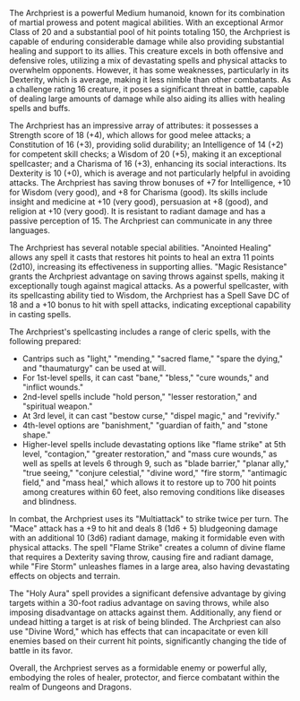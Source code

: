 The Archpriest is a powerful Medium humanoid, known for its combination of martial prowess and potent magical abilities. With an exceptional Armor Class of 20 and a substantial pool of hit points totaling 150, the Archpriest is capable of enduring considerable damage while also providing substantial healing and support to its allies. This creature excels in both offensive and defensive roles, utilizing a mix of devastating spells and physical attacks to overwhelm opponents. However, it has some weaknesses, particularly in its Dexterity, which is average, making it less nimble than other combatants. As a challenge rating 16 creature, it poses a significant threat in battle, capable of dealing large amounts of damage while also aiding its allies with healing spells and buffs.

The Archpriest has an impressive array of attributes: it possesses a Strength score of 18 (+4), which allows for good melee attacks; a Constitution of 16 (+3), providing solid durability; an Intelligence of 14 (+2) for competent skill checks; a Wisdom of 20 (+5), making it an exceptional spellcaster; and a Charisma of 16 (+3), enhancing its social interactions. Its Dexterity is 10 (+0), which is average and not particularly helpful in avoiding attacks. The Archpriest has saving throw bonuses of +7 for Intelligence, +10 for Wisdom (very good), and +8 for Charisma (good). Its skills include insight and medicine at +10 (very good), persuasion at +8 (good), and religion at +10 (very good). It is resistant to radiant damage and has a passive perception of 15. The Archpriest can communicate in any three languages.

The Archpriest has several notable special abilities. "Anointed Healing" allows any spell it casts that restores hit points to heal an extra 11 points (2d10), increasing its effectiveness in supporting allies. "Magic Resistance" grants the Archpriest advantage on saving throws against spells, making it exceptionally tough against magical attacks. As a powerful spellcaster, with its spellcasting ability tied to Wisdom, the Archpriest has a Spell Save DC of 18 and a +10 bonus to hit with spell attacks, indicating exceptional capability in casting spells.

The Archpriest's spellcasting includes a range of cleric spells, with the following prepared: 
- Cantrips such as "light," "mending," "sacred flame," "spare the dying," and "thaumaturgy" can be used at will.
- For 1st-level spells, it can cast "bane," "bless," "cure wounds," and "inflict wounds."
- 2nd-level spells include "hold person," "lesser restoration," and "spiritual weapon."
- At 3rd level, it can cast "bestow curse," "dispel magic," and "revivify."
- 4th-level options are "banishment," "guardian of faith," and "stone shape."
- Higher-level spells include devastating options like "flame strike" at 5th level, "contagion," "greater restoration," and "mass cure wounds," as well as spells at levels 6 through 9, such as "blade barrier," "planar ally," "true seeing," "conjure celestial," "divine word," "fire storm," "antimagic field," and "mass heal," which allows it to restore up to 700 hit points among creatures within 60 feet, also removing conditions like diseases and blindness.

In combat, the Archpriest uses its "Multiattack" to strike twice per turn. The "Mace" attack has a +9 to hit and deals 8 (1d6 + 5) bludgeoning damage with an additional 10 (3d6) radiant damage, making it formidable even with physical attacks. The spell "Flame Strike" creates a column of divine flame that requires a Dexterity saving throw, causing fire and radiant damage, while "Fire Storm" unleashes flames in a large area, also having devastating effects on objects and terrain. 

The "Holy Aura" spell provides a significant defensive advantage by giving targets within a 30-foot radius advantage on saving throws, while also imposing disadvantage on attacks against them. Additionally, any fiend or undead hitting a target is at risk of being blinded. The Archpriest can also use "Divine Word," which has effects that can incapacitate or even kill enemies based on their current hit points, significantly changing the tide of battle in its favor. 

Overall, the Archpriest serves as a formidable enemy or powerful ally, embodying the roles of healer, protector, and fierce combatant within the realm of Dungeons and Dragons.